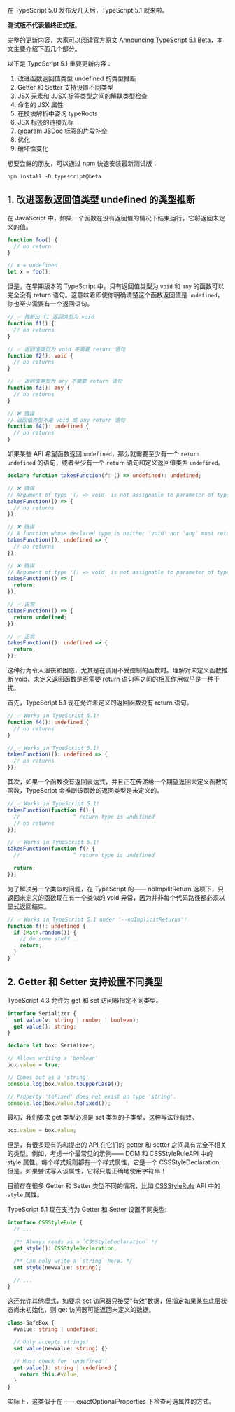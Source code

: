在 TypeScript 5.0 发布没几天后，TypeScript 5.1 就来啦。

**测试版不代表最终正式版**。

完整的更新内容，大家可以阅读官方原文 [Announcing TypeScript 5.1 Beta](https://devblogs.microsoft.com/typescript/announcing-typescript-5-1-beta/)，本文主要介绍下面几个部分。

以下是 TypeScript 5.1 重要更新内容：

1. 改进函数返回值类型 undefined 的类型推断
2. Getter 和 Setter 支持设置不同类型
3. JSX 元素和 JJSX 标签类型之间的解耦类型检查
4. 命名的 JSX 属性
5. 在模块解析中咨询 typeRoots
6. JSX 标签的链接光标
7. @param JSDoc 标签的片段补全
8. 优化
9. 破坏性变化

想要尝鲜的朋友，可以通过 npm 快速安装最新测试版：

```shell
npm install -D typescript@beta
```

## 1. 改进函数返回值类型 undefined 的类型推断

在 JavaScript 中，如果一个函数在没有返回值的情况下结束运行，它将返回未定义的值。

```typescript
function foo() {
  // no return
}

// x = undefined
let x = foo();
```

但是，在早期版本的 TypeScript 中，只有返回值类型为 `void` 和 `any` 的函数可以完全没有 return 语句。这意味着即使你明确清楚这个函数返回值是 `undefined`，你也至少需要有一个返回语句。

```typescript
// ✅ 推断出 f1 返回类型为 void
function f1() {
  // no returns
}

// ✅ 返回值类型为 void 不需要 return 语句
function f2(): void {
  // no returns
}

// ✅ 返回值类型为 any 不需要 return 语句
function f3(): any {
  // no returns
}

// ❌ 错误
// 返回值类型不是 void 或 any return 语句
function f4(): undefined {
  // no returns
}
```

如果某些 API 希望函数返回 `undefined`，那么就需要至少有一个 `return undefined` 的语句，或者至少有一个 `return` 语句和定义返回值类型 `undefined`。

```typescript
declare function takesFunction(f: () => undefined): undefined;

// ❌ 错误
// Argument of type '() => void' is not assignable to parameter of type '() => undefined'.
takesFunction(() => {
  // no returns
});

// ❌ 错误
// A function whose declared type is neither 'void' nor 'any' must return a value.
takesFunction((): undefined => {
  // no returns
});

// ❌ 错误
// Argument of type '() => void' is not assignable to parameter of type '() => undefined'.
takesFunction(() => {
  return;
});

// ✅ 正常
takesFunction(() => {
  return undefined;
});

// ✅ 正常
takesFunction((): undefined => {
  return;
});
```

这种行为令人沮丧和困惑，尤其是在调用不受控制的函数时。理解对未定义函数推断 void、未定义返回函数是否需要 return 语句等之间的相互作用似乎是一种干扰。

首先，TypeScript 5.1 现在允许未定义的返回函数没有 return 语句。

```typescript
// ✅ Works in TypeScript 5.1!
function f4(): undefined {
  // no returns
}

// ✅ Works in TypeScript 5.1!
takesFunction((): undefined => {
  // no returns
});
```

其次，如果一个函数没有返回表达式，并且正在传递给一个期望返回未定义函数的函数，TypeScript 会推断该函数的返回类型是未定义的。

```typescript
// ✅ Works in TypeScript 5.1!
takesFunction(function f() {
  //                 ^ return type is undefined
  // no returns
});

// ✅ Works in TypeScript 5.1!
takesFunction(function f() {
  //                 ^ return type is undefined

  return;
});
```

为了解决另一个类似的问题，在 TypeScript 的—— noImpilitReturn 选项下，只返回未定义的函数现在有一个类似的 void 异常，因为并非每个代码路径都必须以显式返回结束。

```typescript
// ✅ Works in TypeScript 5.1 under '--noImplicitReturns'!
function f(): undefined {
  if (Math.random()) {
    // do some stuff...
    return;
  }
}
```

## 2. Getter 和 Setter 支持设置不同类型

TypeScript 4.3 允许为 get 和 set 访问器指定不同类型。

```typescript
interface Serializer {
  set value(v: string | number | boolean);
  get value(): string;
}

declare let box: Serializer;

// Allows writing a 'boolean'
box.value = true;

// Comes out as a 'string'
console.log(box.value.toUpperCase());

// Property 'toFixed' does not exist on type 'string'.
console.log(box.value.toFixed());
```

最初，我们要求 get 类型必须是 set 类型的子类型，这种写法很有效。

```typescript
box.value = box.value;
```

但是，有很多现有的和提出的 API 在它们的 getter 和 setter 之间具有完全不相关的类型。例如，考虑一个最常见的示例—— DOM 和 CSSStyleRuleAPI 中的 style 属性。每个样式规则都有一个样式属性，它是一个 CSSStyleDeclaration; 但是，如果尝试写入该属性，它将只能正确地使用字符串！

目前存在很多 Getter 和 Setter 类型不同的情况，比如 [CSSStyleRule](https://developer.mozilla.org/en-US/docs/Web/API/CSSStyleRule) API 中的 `style` 属性。

TypeScript 5.1 现在支持为 Getter 和 Setter 设置不同类型:

```typescript
interface CSSStyleRule {
  // ...

  /** Always reads as a `CSSStyleDeclaration` */
  get style(): CSSStyleDeclaration;

  /** Can only write a `string` here. */
  set style(newValue: string);

  // ...
}
```

这还允许其他模式，如要求 set 访问器只接受“有效”数据，但指定如果某些底层状态尚未初始化，则 get 访问器可能返回未定义的数据。

```typescript
class SafeBox {
  #value: string | undefined;

  // Only accepts strings!
  set value(newValue: string) {}

  // Must check for 'undefined'!
  get value(): string | undefined {
    return this.#value;
  }
}
```

实际上，这类似于在 ——exactOptionalProperties 下检查可选属性的方式。

```typescript

```
